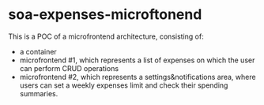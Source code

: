 # soa-expenses-microftonend

This is a POC of a microfrontend architecture, consisting of:
- a container
- microfrontend #1, which represents a list of expenses on which the user can perform CRUD operations
- microfrontend #2, which represents a settings&notifications area, where users can set a weekly expenses limit and check their spending summaries.